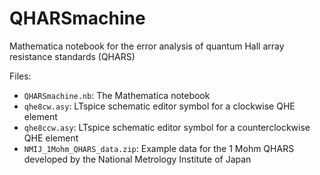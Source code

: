 # QHARSmachine
Mathematica notebook for the error analysis of quantum Hall array resistance standards (QHARS)

Files:
- `QHARSmachine.nb`: The Mathematica notebook
- `qhe8cw.asy`: LTspice schematic editor symbol for a clockwise QHE element
- `qhe8ccw.asy`: LTspice schematic editor symbol for a counterclockwise QHE element
- `NMIJ_1Mohm_QHARS_data.zip`: Example data for the 1 Mohm QHARS developed by the National Metrology Institute of Japan
